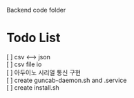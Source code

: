 Backend code folder

# Todo List
[ ] csv <--> json  
[ ] csv file io  
[ ] 아두이노 시리얼 통신 구현  
[ ] create guncab-daemon.sh and .service  
[ ] create install.sh  